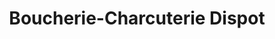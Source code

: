 ---
title: "Boucherie-Charcuterie Dispot"
url: /monthureux-sur-saone/boucherie-charcuterie-dispot/
shop: Metzgerei
---